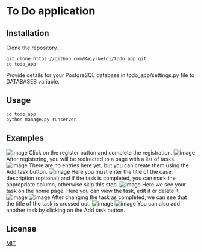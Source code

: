 # To Do application

## Installation

Clone the repository.

~~~
git clone https://github.com/Kaiyrkeldi/todo_app.git
cd todo_app 
~~~
Provide details for your PostgreSQL database in todo_app/settings.py file to DATABASES variable.

## Usage

~~~
cd todo_app
python manage.py runserver
~~~

## Examples


![image](https://user-images.githubusercontent.com/67787196/150129035-be254b53-0ade-4e22-8043-0e542e085217.png)
Click on the register button and complete the registration.
![image](https://user-images.githubusercontent.com/67787196/150129193-712661a3-624e-421d-8292-95d45351ddef.png)
After registering, you will be redirected to a page with a list of tasks.
![image](https://user-images.githubusercontent.com/67787196/150129394-eb905384-a641-4617-b782-f1b78afa23bb.png)
There are no entries here yet, but you can create them using the Add task button.
![image](https://user-images.githubusercontent.com/67787196/150130258-de7ec711-1728-4b4f-9371-f8841bf8f297.png)
Here you must enter the title of the case, description (optional) and if the task is completed, you can mark the appropriate column, otherwise skip this step.
![image](https://user-images.githubusercontent.com/67787196/150130499-c0f43512-0850-4553-9f13-725e0084010c.png)
Here we see your task on the home page. Here you can view the task, edit it or delete it.
![image](https://user-images.githubusercontent.com/67787196/150131542-2ca8257a-43d2-4e66-9539-b6cc50ed19ad.png)
![image](https://user-images.githubusercontent.com/67787196/150133037-90aef24a-6bcb-415e-9e90-225ce907dae2.png)
After changing the task as completed, we can see that the title of the task is crossed out.
![image](https://user-images.githubusercontent.com/67787196/150131924-05762b30-a617-4352-941a-29fed3113ae0.png)
![image](https://user-images.githubusercontent.com/67787196/150132766-e99d4f69-6fb9-48e5-b4a9-582f7c729d76.png)
You can also add another task by clicking on the Add task button.





## License
[MIT](https://github.com/Kaiyrkeldi/Scrapper/blob/main/LICENSE)
